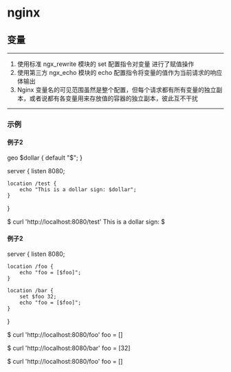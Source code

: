 # nginx 

## 变量 
***
1. 使用标准 ngx_rewrite 模块的 set 配置指令对变量  进行了赋值操作
2. 使用第三方 ngx_echo 模块的 echo 配置指令将变量的值作为当前请求的响应体输出
3. Nginx 变量名的可见范围虽然是整个配置，但每个请求都有所有变量的独立副本，或者说都有各变量用来存放值的容器的独立副本，彼此互不干扰
***
### 示例
#### 例子2
geo $dollar {
    default "$";
}

server {
    listen 8080;

    location /test {
        echo "This is a dollar sign: $dollar";
    }
}

$ curl 'http://localhost:8080/test'
This is a dollar sign: $

#### 例子2
server {
    listen 8080;

    location /foo {
        echo "foo = [$foo]";
    }

    location /bar {
        set $foo 32;
        echo "foo = [$foo]";
    }
}

$ curl 'http://localhost:8080/foo'
foo = []

$ curl 'http://localhost:8080/bar'
foo = [32]

$ curl 'http://localhost:8080/foo'
foo = []